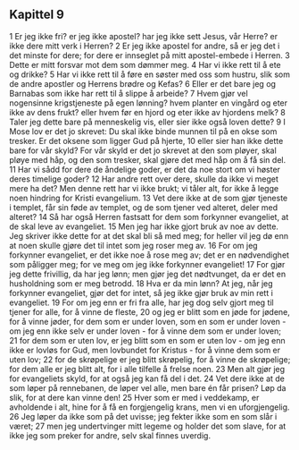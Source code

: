 ## Kapittel 9

1 Er jeg ikke fri? er jeg ikke apostel? har jeg ikke sett Jesus, vår Herre? er ikke dere mitt verk i Herren?
2 Er jeg ikke apostel for andre, så er jeg det i det minste for dere; for dere er innseglet på mitt apostel-embede i Herren.
3 Dette er mitt forsvar mot dem som dømmer meg.
4 Har vi ikke rett til å ete og drikke?
5 Har vi ikke rett til å føre en søster med oss som hustru, slik som de andre apostler og Herrens brødre og Kefas?
6 Eller er det bare jeg og Barnabas som ikke har rett til å slippe å arbeide?
7 Hvem gjør vel nogensinne krigstjeneste på egen lønning? hvem planter en vingård og eter ikke av dens frukt? eller hvem før en hjord og eter ikke av hjordens melk?
8 Taler jeg dette bare på menneskelig vis, eller sier ikke også loven dette?
9 I Mose lov er det jo skrevet: Du skal ikke binde munnen til på en okse som tresker. Er det oksene som ligger Gud på hjerte,
10 eller sier han ikke dette bare for vår skyld? For vår skyld er det jo skrevet at den som pløyer, skal pløye med håp, og den som tresker, skal gjøre det med håp om å få sin del.
11 Har vi sådd for dere de åndelige goder, er det da noe stort om vi høster deres timelige goder?
12 Har andre rett over dere, skulle da ikke vi meget mere ha det? Men denne rett har vi ikke brukt; vi tåler alt, for ikke å legge noen hindring for Kristi evangelium.
13 Vet dere ikke at de som gjør tjeneste i templet, får sin føde av templet, og de som tjener ved alteret, deler med alteret?
14 Så har også Herren fastsatt for dem som forkynner evangeliet, at de skal leve av evangeliet.
15 Men jeg har ikke gjort bruk av noe av dette. Jeg skriver ikke dette for at det skal bli så med meg; for heller vil jeg dø enn at noen skulle gjøre det til intet som jeg roser meg av.
16 For om jeg forkynner evangeliet, er det ikke noe å rose meg av; det er en nødvendighet som påligger meg; for ve meg om jeg ikke forkynner evangeliet!
17 For gjør jeg dette frivillig, da har jeg lønn; men gjør jeg det nødtvunget, da er det en husholdning som er meg betrodd.
18 Hva er da min lønn? At jeg, når jeg forkynner evangeliet, gjør det for intet, så jeg ikke gjør bruk av min rett i evangeliet.
19 For om jeg enn er fri fra alle, har jeg dog selv gjort meg til tjener for alle, for å vinne de fleste,
20 og jeg er blitt som en jøde for jødene, for å vinne jøder, for dem som er under loven, som en som er under loven - om jeg enn ikke selv er under loven - for å vinne dem som er under loven;
21 for dem som er uten lov, er jeg blitt som en som er uten lov - om jeg enn ikke er lovløs for Gud, men lovbundet for Kristus - for å vinne dem som er uten lov;
22 for de skrøpelige er jeg blitt skrøpelig, for å vinne de skrøpelige; for dem alle er jeg blitt alt, for i alle tilfelle å frelse noen.
23 Men alt gjør jeg for evangeliets skyld, for at også jeg kan få del i det.
24 Vet dere ikke at de som løper på rennebanen, de løper vel alle, men bare én får prisen? Løp da slik, for at dere kan vinne den!
25 Hver som er med i veddekamp, er avholdende i alt, hine for å få en forgjengelig krans, men vi en uforgjengelig.
26 Jeg løper da ikke som på det uvisse; jeg fekter ikke som en som slår i været;
27 men jeg undertvinger mitt legeme og holder det som slave, for at ikke jeg som preker for andre, selv skal finnes uverdig.
